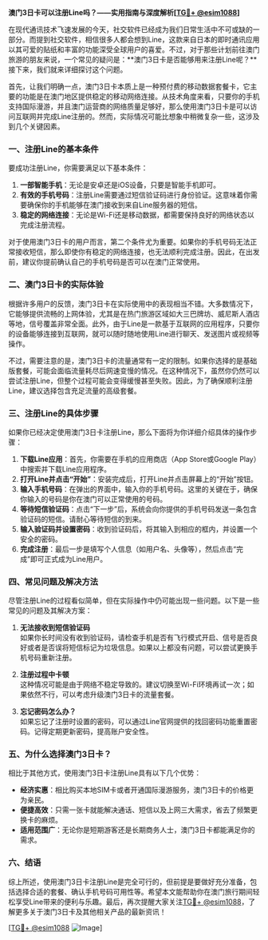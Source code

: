 **澳门3日卡可以注册Line吗？——实用指南与深度解析[[TG💪+ @esim1088](https://t.me/s/esim1088)]**

在现代通讯技术飞速发展的今天，社交软件已经成为我们日常生活中不可或缺的一部分。而提到社交软件，相信很多人都会想到Line，这款来自日本的即时通讯应用以其可爱的贴纸和丰富的功能深受全球用户的喜爱。不过，对于那些计划前往澳门旅游的朋友来说，一个常见的疑问是：**澳门3日卡是否能够用来注册Line呢？**接下来，我们就来详细探讨这个问题。

首先，让我们明确一点，澳门3日卡本质上是一种预付费的移动数据套餐卡，它主要的功能是在澳门地区提供稳定的移动网络连接。从技术角度来看，只要你的手机支持国际漫游，并且澳门运营商的网络质量足够好，那么使用澳门3日卡是可以访问互联网并完成Line注册的。然而，实际情况可能比想象中稍微复杂一些，这涉及到几个关键因素。

### **一、注册Line的基本条件**

要成功注册Line，你需要满足以下基本条件：
1. **一部智能手机**：无论是安卓还是iOS设备，只要是智能手机即可。
2. **有效的手机号码**：注册Line需要通过短信验证码进行身份验证。这意味着你需要确保你的手机能够在澳门接收到来自Line服务器的短信。
3. **稳定的网络连接**：无论是Wi-Fi还是移动数据，都需要保持良好的网络状态以完成注册流程。

对于使用澳门3日卡的用户而言，第二个条件尤为重要。如果你的手机号码无法正常接收短信，那么即使你有稳定的网络连接，也无法顺利完成注册。因此，在出发前，建议你提前确认自己的手机号码是否可以在澳门正常使用。

### **二、澳门3日卡的实际体验**

根据许多用户的反馈，澳门3日卡在实际使用中的表现相当不错。大多数情况下，它能够提供流畅的上网体验，尤其是在热门旅游区域如大三巴牌坊、威尼斯人酒店等地，信号覆盖非常全面。此外，由于Line是一款基于互联网的应用程序，只要你的设备能够连接到互联网，就可以随时随地使用Line进行聊天、发送图片或视频等操作。

不过，需要注意的是，澳门3日卡的流量通常有一定的限制。如果你选择的是基础版套餐，可能会面临流量耗尽后网速变慢的情况。在这种情况下，虽然你仍然可以尝试注册Line，但整个过程可能会变得缓慢甚至失败。因此，为了确保顺利注册Line，建议选择包含充足流量的高级套餐。

### **三、注册Line的具体步骤**

如果你已经决定使用澳门3日卡注册Line，那么下面将为你详细介绍具体的操作步骤：

1. **下载Line应用**：首先，你需要在手机的应用商店（App Store或Google Play）中搜索并下载Line应用程序。
2. **打开Line并点击“开始”**：安装完成后，打开Line并点击屏幕上的“开始”按钮。
3. **输入手机号码**：在弹出的界面中，输入你的手机号码。这里的关键在于，确保你输入的号码是你在澳门可以正常使用的号码。
4. **等待短信验证码**：点击“下一步”后，系统会向你提供的手机号码发送一条包含验证码的短信。请耐心等待短信的到来。
5. **输入验证码并设置密码**：收到验证码后，将其输入到相应的框内，并设置一个安全的密码。
6. **完成注册**：最后一步是填写个人信息（如用户名、头像等），然后点击“完成”即可正式成为Line用户。

### **四、常见问题及解决方法**

尽管注册Line的过程看似简单，但在实际操作中仍可能出现一些问题。以下是一些常见的问题及其解决方案：

1. **无法接收到短信验证码**  
   如果你长时间没有收到验证码，请检查手机是否有飞行模式开启、信号是否良好或者是否误将短信标记为垃圾信息。如果以上都没有问题，可以尝试更换手机号码重新注册。

2. **注册过程中卡顿**  
   这种情况可能是由于网络不稳定导致的。建议切换至Wi-Fi环境再试一次；如果依然不行，可以考虑升级澳门3日卡的流量套餐。

3. **忘记密码怎么办？**  
   如果忘记了注册时设置的密码，可以通过Line官网提供的找回密码功能重置密码。记得定期更新密码，提高账户安全性。

### **五、为什么选择澳门3日卡？**

相比于其他方式，使用澳门3日卡注册Line具有以下几个优势：
- **经济实惠**：相比购买本地SIM卡或者开通国际漫游服务，澳门3日卡的价格更为亲民。
- **便捷高效**：只需一张卡就能解决通话、短信以及上网三大需求，省去了频繁更换卡的麻烦。
- **适用范围广**：无论你是短期游客还是长期商务人士，澳门3日卡都能满足你的需求。

### **六、结语**

综上所述，使用澳门3日卡注册Line是完全可行的，但前提是要做好充分准备，包括选择合适的套餐、确认手机号码可用性等。希望本文能帮助你在澳门旅行期间轻松享受Line带来的便利与乐趣。最后，再次提醒大家关注[TG💪+ @esim1088](https://t.me/s/esim1088)，了解更多关于澳门3日卡及其他相关产品的最新资讯！

[[TG💪+ @esim1088](https://t.me/s/esim1088) ![Image](https://i.postimg.cc/4NQfJmqS/Snipaste-2025-05-13-00-14-12.png)]